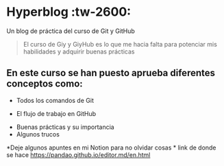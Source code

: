 # Hyperblog :tw-2600:
Un blog de práctica del curso de Git y GitHub
> El curso de Giy y GiyHub es lo que me hacia falta para potenciar mis habilidades y adquirir buenas prácticas

## En este curso se han puesto aprueba diferentes conceptos como:
* Todos los comandos de Git
- El flujo de trabajo en GitHub
* Buenas prácticas y su importancia 
* Algunos trucos 

*Deje algunos apuntes en mi Notion para no olvidar cosas *
 link de donde se hace https://pandao.github.io/editor.md/en.html